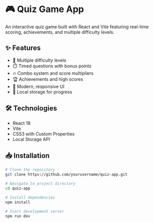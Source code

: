 # 🎮 Quiz Game App

An interactive quiz game built with React and Vite featuring real-time scoring, achievements, and multiple difficulty levels.

## ✨ Features

- 🎯 Multiple difficulty levels
- ⏱️ Timed questions with bonus points
- 🔥 Combo system and score multipliers
- 🏆 Achievements and high scores
- 🎨 Modern, responsive UI
- 💾 Local storage for progress

## 🛠️ Technologies

- React 18
- Vite
- CSS3 with Custom Properties
- Local Storage API

## 📥 Installation

```bash
# Clone the repository
git clone https://github.com/yourusername/quiz-app.git

# Navigate to project directory
cd quiz-app

# Install dependencies
npm install

# Start development server
npm run dev
